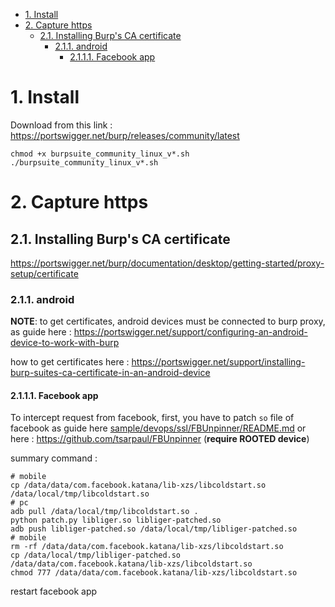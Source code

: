 - [1. Install](#1-install)
- [2. Capture https](#2-capture-https)
  - [2.1. Installing Burp's CA certificate](#21-installing-burps-ca-certificate)
    - [2.1.1. android](#211-android)
      - [2.1.1.1. Facebook app](#2111-facebook-app)

# 1. Install

Download from this link : https://portswigger.net/burp/releases/community/latest

```shell
chmod +x burpsuite_community_linux_v*.sh
./burpsuite_community_linux_v*.sh
```

# 2. Capture https

## 2.1. Installing Burp's CA certificate

https://portswigger.net/burp/documentation/desktop/getting-started/proxy-setup/certificate

### 2.1.1. android

**NOTE**: to get certificates, android devices must be connected to burp proxy, as guide here : https://portswigger.net/support/configuring-an-android-device-to-work-with-burp

how to get certificates here : https://portswigger.net/support/installing-burp-suites-ca-certificate-in-an-android-device

#### 2.1.1.1. Facebook app

To intercept request from facebook, first, you have to patch `so` file of facebook as guide here [sample/devops/ssl/FBUnpinner/README.md](sample/devops/ssl/FBUnpinner/README.md) or here : https://github.com/tsarpaul/FBUnpinner (**require ROOTED device**)

summary command : 

```shell
# mobile
cp /data/data/com.facebook.katana/lib-xzs/libcoldstart.so /data/local/tmp/libcoldstart.so
# pc
adb pull /data/local/tmp/libcoldstart.so .
python patch.py libliger.so libliger-patched.so
adb push libliger-patched.so /data/local/tmp/libliger-patched.so
# mobile
rm -rf /data/data/com.facebook.katana/lib-xzs/libcoldstart.so
cp /data/local/tmp/libliger-patched.so /data/data/com.facebook.katana/lib-xzs/libcoldstart.so
chmod 777 /data/data/com.facebook.katana/lib-xzs/libcoldstart.so
```

restart facebook app
